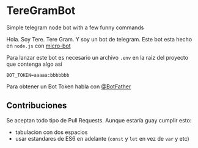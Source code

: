 # TereGramBot
Simple telegram node bot with a few funny commands

Hola. Soy Tere. Tere Gram. Y soy un bot de telegram. Este bot esta hecho en `node.js` con [micro-bot](https://npm.im/micro-bot)

Para lanzar este bot es necesario un archivo `.env` en la raiz del proyecto que contenga algo así
```
BOT_TOKEN=aaaaa:bbbbbbb
```

Para obtener un Bot Token habla con [@BotFather](https://telegram.me/BotFather)

## Contribuciones
Se aceptan todo tipo de Pull Requests. Aunque estaría guay cumplir esto:
* tabulacion con dos espacios
* usar estandares de ES6 en adelante (`const` y `let` en vez de `var` y etc)
